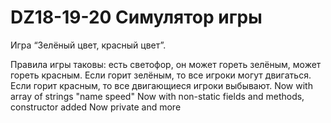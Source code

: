 # DZ18-19-20  Симулятор игры

Игра “Зелёный цвет, красный цвет”.

Правила игры таковы: есть светофор, он может гореть зелёным, может гореть красным. Если горит зелёным, то все игроки могут двигаться.
Если горит красным, то все двигающиеся игроки выбывают.
Now with array of strings "name speed"
Now with non-static fields and methods, constructor added
Now private and more